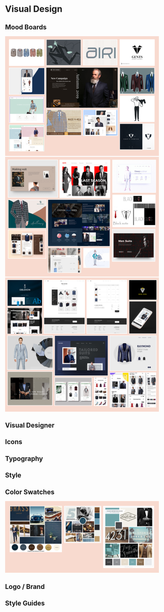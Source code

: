 # Visual Design 
## Mood Boards
 <kbd>
   <img src="Images/moodboard1.jpg">
 </kbd>
 <kbd>
   <img src="Images/moodboard2.jpg">
 </kbd>
 <kbd>
   <img src="Images/moodboard3.jpg">
 </kbd>

## Visual Designer

## Icons

## Typography

## Style

## Color Swatches
<kbd>
   <img src="Images/colorpallet.jpg">
 </kbd>

## Logo / Brand

## Style Guides


